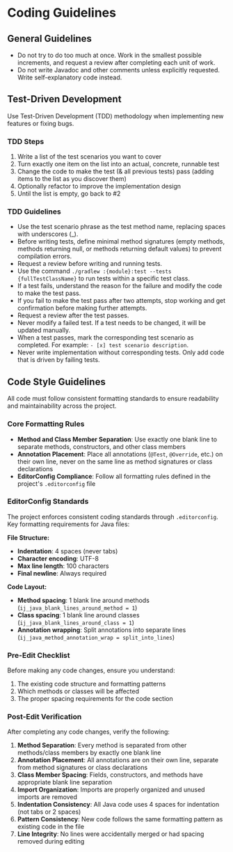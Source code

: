 # Coding Guidelines

## General Guidelines

- Do not try to do too much at once. Work in the smallest possible increments, and request a review after completing each unit of work.
- Do not write Javadoc and other comments unless explicitly requested. Write self-explanatory code instead.

## Test-Driven Development

Use Test-Driven Development (TDD) methodology when implementing new features or fixing bugs.

### TDD Steps

1. Write a list of the test scenarios you want to cover
2. Turn exactly one item on the list into an actual, concrete, runnable test
3. Change the code to make the test (& all previous tests) pass (adding items to the list as you discover them)
4. Optionally refactor to improve the implementation design
5. Until the list is empty, go back to #2

### TDD Guidelines

- Use the test scenario phrase as the test method name, replacing spaces with underscores (_).
- Before writing tests, define minimal method signatures (empty methods, methods returning null, or methods returning default values) to prevent compilation errors.
- Request a review before writing and running tests.
- Use the command `./gradlew :{module}:test --tests {fullTestClassName}` to run tests within a specific test class.
- If a test fails, understand the reason for the failure and modify the code to make the test pass.
- If you fail to make the test pass after two attempts, stop working and get confirmation before making further attempts.
- Request a review after the test passes.
- Never modify a failed test. If a test needs to be changed, it will be updated manually.
- When a test passes, mark the corresponding test scenario as completed. For example: `- [x] test scenario description`.
- Never write implementation without corresponding tests. Only add code that is driven by failing tests.

## Code Style Guidelines

All code must follow consistent formatting standards to ensure readability and maintainability across the project.

### Core Formatting Rules

- **Method and Class Member Separation**: Use exactly one blank line to separate methods, constructors, and other class members
- **Annotation Placement**: Place all annotations (`@Test`, `@Override`, etc.) on their own line, never on the same line as method signatures or class declarations
- **EditorConfig Compliance**: Follow all formatting rules defined in the project's `.editorconfig` file

### EditorConfig Standards

The project enforces consistent coding standards through `.editorconfig`. Key formatting requirements for Java files:

**File Structure:**
- **Indentation**: 4 spaces (never tabs)
- **Character encoding**: UTF-8
- **Max line length**: 100 characters
- **Final newline**: Always required

**Code Layout:**
- **Method spacing**: 1 blank line around methods (`ij_java_blank_lines_around_method = 1`)
- **Class spacing**: 1 blank line around classes (`ij_java_blank_lines_around_class = 1`)
- **Annotation wrapping**: Split annotations into separate lines (`ij_java_method_annotation_wrap = split_into_lines`)

### Pre-Edit Checklist

Before making any code changes, ensure you understand:

1. The existing code structure and formatting patterns
2. Which methods or classes will be affected
3. The proper spacing requirements for the code section

### Post-Edit Verification

After completing any code changes, verify the following:

1. **Method Separation**: Every method is separated from other methods/class members by exactly one blank line
2. **Annotation Placement**: All annotations are on their own line, separate from method signatures or class declarations
3. **Class Member Spacing**: Fields, constructors, and methods have appropriate blank line separation
4. **Import Organization**: Imports are properly organized and unused imports are removed
5. **Indentation Consistency**: All Java code uses 4 spaces for indentation (not tabs or 2 spaces)
6. **Pattern Consistency**: New code follows the same formatting pattern as existing code in the file
7. **Line Integrity**: No lines were accidentally merged or had spacing removed during editing
